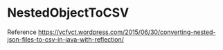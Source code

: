 # NestedObjectToCSV

Reference
https://vcfvct.wordpress.com/2015/06/30/converting-nested-json-files-to-csv-in-java-with-reflection/
